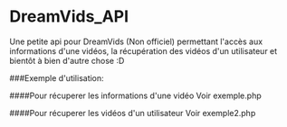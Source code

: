 DreamVids_API
=============

Une petite api pour DreamVids (Non officiel) permettant l'accès aux informations d'une vidéos, la récupération des vidéos d'un utilisateur et bientôt à bien d'autre chose :D

###Exemple d'utilisation:

####Pour récuperer les informations d'une vidéo
  Voir exemple.php

####Pour récuperer les vidéos d'un utilisateur
  Voir exemple2.php